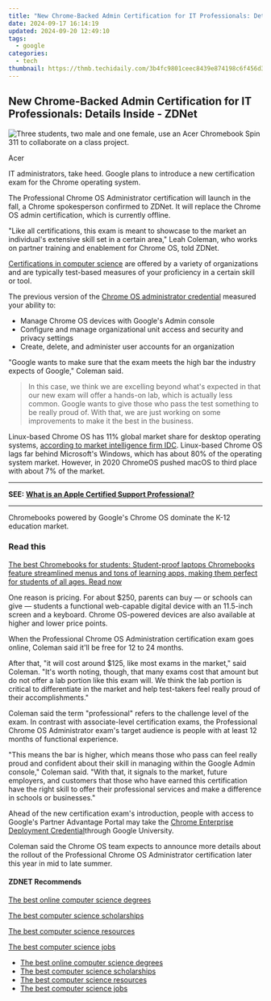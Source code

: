 ```yaml
---
title: "New Chrome-Backed Admin Certification for IT Professionals: Details Inside - ZDNet"
date: 2024-09-17 16:14:19
updated: 2024-09-20 12:49:10
tags:
  - google
categories:
  - tech
thumbnail: https://thmb.techidaily.com/3b4fc9801ceec8439e874198c6f456d3f60986d5a7e58819eb6db488dc36873e.jpg
---
```


## New Chrome-Backed Admin Certification for IT Professionals: Details Inside - ZDNet

![Three students, two male and one female, use an Acer Chromebook Spin 311 to collaborate on a class project.](https://www.zdnet.com/a/img/resize/8ad25ff01cea8a256f0a85c6c6f5e7eb4508f076/2022/05/27/2aeae227-5e28-48f8-be6b-9972149a06cc/acer-chromebook-spin-311-2.jpg?auto=webp&width=1280)

Acer

IT administrators, take heed. Google plans to introduce a new certification exam for the Chrome operating system.

The Professional Chrome OS Administrator certification will launch in the fall, a Chrome spokesperson confirmed to ZDNet. It will replace the Chrome OS admin certification, which is currently offline.

"Like all certifications, this exam is meant to showcase to the market an individual's extensive skill set in a certain area," Leah Coleman, who works on partner training and enablement for Chrome OS, told ZDNet. 

[Certifications in computer science](https://www.zdnet.com/education/computers-tech/computer-science-certificate/) are offered by a variety of organizations and are typically test-based measures of your proficiency in a certain skill or tool. 

The previous version of the [Chrome OS administrator credential](https://support.google.com/chrome/a/answer/9002561?hl=en) measured your ability to:

* Manage Chrome OS devices with Google's Admin console
* Configure and manage organizational unit access and security and privacy settings
* Create, delete, and administer user accounts for an organization

"Google wants to make sure that the exam meets the high bar the industry expects of Google," Coleman said. 

> In this case, we think we are excelling beyond what's expected in that our new exam will offer a hands-on lab, which is actually less common. Google wants to give those who pass the test something to be really proud of. With that, we are just working on some improvements to make it the best in the business.

Linux-based Chrome OS has 11% global market share for desktop operating systems, [according to market intelligence firm IDC](https://www.geekwire.com/2021/chromebooks-outsold-macs-worldwide-2020-cutting-windows-market-share/). Linux-based Chrome OS lags far behind Microsoft's Windows, which has about 80% of the operating system market. However, in 2020 ChromeOS pushed macOS to third place with about 7% of the market.

---

**SEE:** [**What is an Apple Certified Support Professional?**](https://www.zdnet.com/education/computers-tech/apple-certified-support-professional/)

---

Chromebooks powered by Google's Chrome OS dominate the K-12 education market. 

### Read this

[The best Chromebooks for students: Student-proof laptops Chromebooks feature streamlined menus and tons of learning apps, making them perfect for students of all ages.  Read now](https://www.zdnet.com/article/best-chromebook-for-students/)

One reason is pricing. For about $250, parents can buy — or schools can give — students a functional web-capable digital device with an 11.5-inch screen and a keyboard. Chrome OS-powered devices are also available at higher and lower price points.

When the Professional Chrome OS Administration certification exam goes online, Coleman said it'll be free for 12 to 24 months. 

After that, "it will cost around $125, like most exams in the market," said Coleman. "It's worth noting, though, that many exams cost that amount but do not offer a lab portion like this exam will. We think the lab portion is critical to differentiate in the market and help test-takers feel really proud of their accomplishments."

Coleman said the term "professional" refers to the challenge level of the exam. In contrast with associate-level certification exams, the Professional Chrome OS Administrator exam's target audience is people with at least 12 months of functional experience.

"This means the bar is higher, which means those who pass can feel really proud and confident about their skill in managing within the Google Admin console," Coleman said. "With that, it signals to the market, future employers, and customers that those who have earned this certification have the right skill to offer their professional services and make a difference in schools or businesses."

Ahead of the new certification exam's introduction, people with access to Google's Partner Advantage Portal may take the [Chrome Enterprise Deployment Credential](https://support.google.com/chrome/a/answer/9002561?hl=en)through Google University.

Coleman said the Chrome OS team expects to announce more details about the rollout of the Professional Chrome OS Administrator certification later this year in mid to late summer.

#### **ZDNET** Recommends

[The best online computer science degrees](https://www.zdnet.com/article/best-online-computer-science-degree/ "The best online computer science degrees")

[The best computer science scholarships](https://www.zdnet.com/article/best-computer-science-scholarship/ "The best computer science scholarships")

[The best computer science resources](https://www.zdnet.com/article/best-computer-science-resource/ "The best computer science resources")

[The best computer science jobs](https://www.zdnet.com/article/best-computer-science-job/ "The best computer science jobs")

* [The best online computer science degrees](https://www.zdnet.com/article/best-online-computer-science-degree/ "The best online computer science degrees")
* [The best computer science scholarships](https://www.zdnet.com/article/best-computer-science-scholarship/ "The best computer science scholarships")
* [The best computer science resources](https://www.zdnet.com/article/best-computer-science-resource/ "The best computer science resources")
* [The best computer science jobs](https://www.zdnet.com/article/best-computer-science-job/ "The best computer science jobs")

<ins class="adsbygoogle"
     style="display:block"
     data-ad-format="autorelaxed"
     data-ad-client="ca-pub-7571918770474297"
     data-ad-slot="1223367746"></ins>



<ins class="adsbygoogle"
     style="display:block"
     data-ad-client="ca-pub-7571918770474297"
     data-ad-slot="8358498916"
     data-ad-format="auto"
     data-full-width-responsive="true"></ins>
